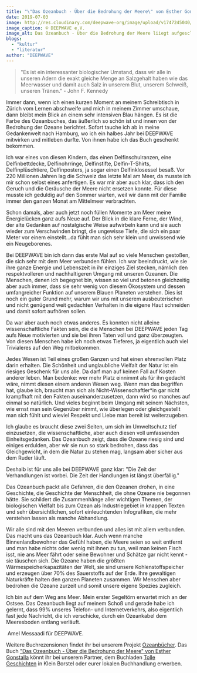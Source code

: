 ```yaml
---
title: "\"Das Ozeanbuch - Über die Bedrohung der Meere\" von Esther Gonstalla"
date: 2019-07-03
image: http://res.cloudinary.com/deepwave-org/image/upload/v1747245040/deepwave.org/Das_Ozeanbuch_Ueber_die_Bedrohung_der_Meere_Esther-Gonstalla-300x300.jpg
image_caption: © DEEPWAVE e.V.
image_alt: Das Ozeanbuch - Über die Bedrohung der Meere liiegt aufgesclagen, als auch mit dem Cover vor einem Globus
blogs: 
  - "kultur"
  - "literatur"
author: "DEEPWAVE"
---
```


> [![]()](http://res.cloudinary.com/deepwave-org/image/upload/v1747245042/deepwave.org/Das_Ozeanbuch_Ueber_die_Bedrohung_der_Meere_Esther-Gonstalla.jpg)"Es ist ein interessanter biologischer Umstand, dass wir alle in unseren Adern die exakt gleiche Menge an Salzgehalt haben wie das Meerwasser und damit auch Salz in unserem Blut, unserem Schweiß, unseren Tränen." - John F. Kennedy

Immer dann, wenn ich einen kurzen Moment an meinem Schreibtisch in Zürich vom Lernen abschweife und mich in meinem Zimmer umschaue, dann bleibt mein Blick an einem sehr intensiven Blau hängen. Es ist die Farbe des Ozeanbuches, das äußerlich so schön ist und innen von der Bedrohung der Ozeane berichtet. Sofort tauche ich ab in meine Gedankenwelt nach Hamburg, wo ich ein halbes Jahr bei DEEPWAVE mitwirken und mitleben durfte. Von ihnen habe ich das Buch geschenkt bekommen.

Ich war eines von diesen Kindern, das einen Delfinschulranzen, eine Delfinbettdecke, Delfinohrringe, Delfinstifte, Delfin-T-Shirts, Delfinplüschtiere, Delfinposters, ja sogar einen Delfinklosessel besaß. Vor 220 Millionen Jahren lag die Schweiz das letzte Mal am Meer, da musste ich mir schon selbst eines anfertigen. Es war mir aber auch klar, dass ich den Geruch und die Geräusche der Meere nicht ersetzen konnte. Für diese musste ich geduldig auf den Sommer warten, weil wir dann mit der Familie immer den ganzen Monat am Mittelmeer verbrachten.

Schon damals, aber auch jetzt noch füllen Momente am Meer meine Energielücken ganz aufs Neue auf. Der Blick in die klare Ferne, der Wind, der alte Gedanken auf nostalgische Weise aufwirbeln kann und sie auch wieder zum Verschwinden bringt, die ungewisse Tiefe, die sich ein paar Meter vor einem einstellt...da fühlt man sich sehr klein und unwissend wie ein Neugeborenes.

Bei DEEPWAVE bin ich dann das erste Mal auf so viele Menschen gestoßen, die sich sehr mit dem Meer verbunden fühlen. Ich war beeindruckt, wie sie ihre ganze Energie und Lebenszeit in ihr einziges Ziel stecken, nämlich den respektvolleren und nachhaltigeren Umgang mit unseren Ozeanen. Die Menschen, denen ich begegnet bin, wissen so viel und betonen gleichzeitig aber auch immer, dass sie sehr wenig von diesem Ökosystem und dessen umfangreicher Funktion auf unserem Blauen Planeten verstehen. Dies ist noch ein guter Grund mehr, warum wir uns mit unserem ausbeuterischen und nicht genügend weit gedachten Verhalten in die eigene Haut schneiden und damit sofort aufhören sollen.

Da war aber auch noch etwas anderes. Es konnten nicht alleine wissenschaftliche Fakten sein, die die Menschen bei DEEPWAVE jeden Tag aufs Neue motivierten und sie bei ihren Taten voll und ganz überzeugten. Von diesen Menschen habe ich noch etwas Tieferes, ja eigentlich auch viel Trivialeres auf den Weg mitbekommen.

Jedes Wesen ist Teil eines großen Ganzen und hat einen ehrenvollen Platz darin erhalten. Die Schönheit und unglaubliche Vielfalt der Natur ist ein riesiges Geschenk für uns alle. Da darf man auf keinen Fall auf Kosten anderer leben. Man bedenke: wer mehr Platz einnimmt als für ihn gedacht wäre, nimmt diesen einem anderen Wesen weg. Wenn man das begriffen hat, glaube ich, braucht man sich als Nicht-Wissenschaftler\*in gar nicht krampfhaft mit den Fakten auseinanderzusetzen, dann wird so manches auf einmal so natürlich. Und vieles beginnt beim Umgang mit seinem Nächsten, wie ernst man sein Gegenüber nimmt, wie überlegen oder gleichgestellt man sich fühlt und wieviel Respekt und Liebe man bereit ist weiterzugeben.

Ich glaube es braucht diese zwei Seiten, um sich im Umweltschutz tief einzusetzen, die wissenschaftliche, aber auch diesen voll umfassenden Einheitsgedanken. Das Ozeanbuch zeigt, dass die Ozeane riesig sind und einiges erdulden, aber wir sie nun so stark bedrohen, dass das Gleichgewicht, in dem die Natur zu stehen mag, langsam aber sicher aus dem Ruder läuft.

Deshalb ist für uns alle bei DEEPWAVE ganz klar: "Die Zeit der Verhandlungen ist vorbei. Die Zeit der Handlungen ist längst überfällig."

Das Ozeanbuch packt alle Gefahren, die den Ozeanen drohen, in eine Geschichte, die Geschichte der Menschheit, die ohne Ozeane nie begonnen hätte. Sie schildert die Zusammenhänge aller wichtigen Themen, der biologischen Vielfalt bis zum Ozean als Industriegebiet in knappen Texten und sehr übersichtlichen, sofort einleuchtenden Infografiken, die mehr verstehen lassen als manche Abhandlung.

Wir alle sind mit den Meeren verbunden und alles ist mit allem verbunden. Das macht uns das Ozeanbuch klar. Auch wenn manche Binnenlandbewohner das Gefühl haben, die Meere seien so weit entfernt und man habe nichts oder wenig mit ihnen zu tun, weil man keinen Fisch isst, nie ans Meer fährt oder seine Bewohner und Schätze gar nicht kennt - sie täuschen sich. Die Ozeane haben die größten Wärmespeicherkapazitäten der Welt, sie sind unsere Kohlenstoffspeicher und erzeugen über 70% des Sauerstoffs auf der Erde. Ihre gewaltigen Naturkräfte halten den ganzen Planeten zusammen. Wir Menschen aber bedrohen die Ozeane zurzeit und somit unsere eigene Spezies zugleich.

Ich bin auf dem Weg ans Meer. Mein erster Segeltörn erwartet mich an der Ostsee. Das Ozeanbuch liegt auf meinem Schoß und gerade habe ich gelernt, dass 99% unseres Telefon- und Internetverkehrs, also eigentlich fast jede Nachricht, die ich verschicke, durch ein Ozeankabel dem Meeresboden entlang verläuft.

 Amel Messaadi für DEEPWAVE.

Weitere Buchrezensionen findet ihr bei unserem Projekt [Ozeanbücher](http://www.deepwave.org/ozeanbuecher/). Das Buch ["Das Ozeanbuch - Über die Bedrohung der Meere" von Esther Gonstalla](https://www.buecherinkleinborstel.de/shop/item/9783960060123/das-ozeanbuch-von-esther-gonstalla-gebundenes-buch) könnt ihr bei unserem Partner, dem Buchladen [Tolle Geschichten](https://www.buecherinkleinborstel.de/) in Klein Borstel oder eurer lokalen Buchhandlung erwerben.
